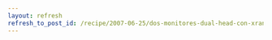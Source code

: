 ```yaml
---
layout: refresh
refresh_to_post_id: /recipe/2007-06-25/dos-monitores-dual-head-con-xrandr.html
---
```


